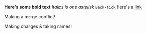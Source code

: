 **Here's some bold text**
*Italics is one asterisk*
`Back-tick`
Here's a [link](https://www.google.com/)

Making a merge conflict!


Making changes & taking names!

